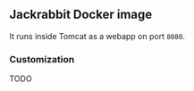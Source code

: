 ## Jackrabbit Docker image
It runs inside Tomcat as a webapp on port `8080`. 


### Customization
TODO
